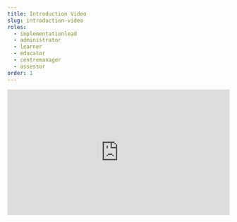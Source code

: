 ```yaml
---
title: Introduction Video
slug: introduction-video
roles:
  - implementationlead
  - administrator
  - learner
  - educator
  - centremanager
  - assessor
order: 1
---
```

<div style="padding:56.25% 0 0 0;position:relative;"><iframe src="https://player.vimeo.com/video/771104421?h=f4c1eb5165&amp;badge=0&amp;autopause=0&amp;player_id=0&amp;app_id=58479" frameborder="0" allow="autoplay; fullscreen; picture-in-picture" allowfullscreen style="position:absolute;top:0;left:0;width:100%;height:100%;" title="Digitised Step 1 proficiencies"></iframe></div><script src="https://player.vimeo.com/api/player.js"></script>